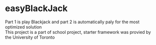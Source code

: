 # easyBlackJack
Part 1 is play Blackjack and part 2 is automatically paly for the most optimized solution \
This project is a part of school project, starter framework was provied by the University of Toronto
